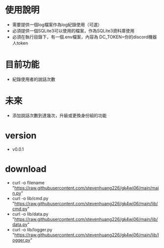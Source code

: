 # 使用說明
- 需要提供一個log檔案作為log紀錄使用（可選）
- 必須提供一個SQLite3可以使用的檔案，作為SQLite3資料庫使用
- 必須在執行目錄下，有一個.env檔案，內容為 DC_TOKEN=你的discord機器人token
# 目前功能
- 紀錄使用者的說話次數
# 未來
- 添加說話次數到達幾次，升級或更換身份組的功能
# version
- v0.0.1

# download
- curl -o filename "https://raw.githubusercontent.com/stevenhuang226/gk4wj06/main/main.py"
- curl -o lib/cmd.py "https://raw.githubusercontent.com/stevenhuang226/gk4wj06/main/lib/cmd.py"
- curl -o lib/data.py "https://raw.githubusercontent.com/stevenhuang226/gk4wj06/main/lib/data.py"
- curl -o lib/logger.py "https://raw.githubusercontent.com/stevenhuang226/gk4wj06/main/lib/logger.py"